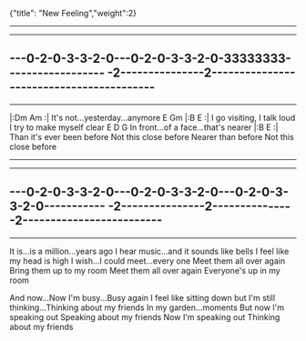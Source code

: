 {"title": "New Feeling","weight":2}

-----------------------------------------------------------
-----------------------------------------------------------
---0-2-0-3-3-2-0---0-2-0-3-3-2-0-33333333------------------
-2---------------2-----------------------------------------
-----------------------------------------------------------
-----------------------------------------------------------

|:Dm   Am   :|
It's not...yesterday...anymore
E     Gm       |:B   E  :|
I go visiting, I talk loud
I try to make myself clear
E               D             G
In front...of a face...that's nearer
|:B   E  :|
Than it's ever been before
Not this close before
Nearer than before
Not this close before

-----------------------------------------------------------
-----------------------------------------------------------
---0-2-0-3-3-2-0---0-2-0-3-3-2-0---0-2-0-3-3-2-0-----------
-2---------------2---------------2-------------------------
-----------------------------------------------------------
-----------------------------------------------------------

It is...is a million...years ago
I hear music...and it sounds like bells
I feel like my head is high
I wish...I could meet...every one
Meet them all over again
Bring them up to my room
Meet them all over again
Everyone's up in my room

And now...Now I'm busy...Busy again
I feel like sitting down but
I'm still thinking...Thinking about my friends
In my garden...moments
But now I'm speaking out
Speaking about my friends
Now I'm speaking out
Thinking about my friends
